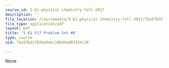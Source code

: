 ```yaml
---
course_id: 5-61-physical-chemistry-fall-2017
description: ''
file_location: /coursemedia/5-61-physical-chemistry-fall-2017/7ba5fbd17020e6aec10b64a087434c38_MIT5_61F17_pset8.pdf
file_type: application/pdf
layout: pdf
title: '5.61 F17 Problem Set #8'
type: course
uid: 7ba5fbd17020e6aec10b64a087434c38

---
```

None